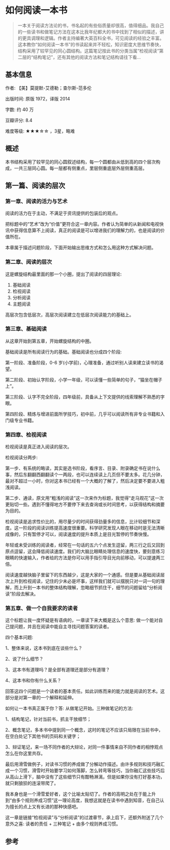 # 如何阅读一本书

> 一本关于阅读方法论的书，书名起的有些俗质量却很高，值得细品。我自己的一些读书和做笔记方法在这本比我年纪都大的书中找到了相似的描述，讲的更具调理和逻辑。作者主持编著大英百科全书，可见阅读的经验之丰富。这本教你“如何阅读一本书”的书读起来并不轻松，知识密度大思维节奏快，结构采用了较罕见的同心圆结构。这篇笔记按此书的分类当属“检视阅读”第二层的“结构笔记”，还有其他的阅读方法和笔记结构请往下看...

## 基本信息

作者: 【美】莫提默-艾德勒；查尔斯-范多伦

出版时间: 原版 1972，译版 2014

字数: 约 40 万

豆瓣评分: 8.4

难度等级: ★★★☆☆ ，3星，略难

## 概述

本书结构采用了较罕见的同心圆叙述结构，每一个圆都由从低到高的四个层次构成，一共三层同心圆。每一层都有侧重点，里层侧重底层外层侧重高层。

## 第一篇、阅读的层次

### 第一章、阅读的活力与艺术

阅读的活力在于主动，不满足于资讯提供的包装后的观点。

把标题中的“艺术”改为“价值”更符合这一章内容。作者认为简单的从新闻和电视快讯中获得信息算不上阅读，真正的阅读是可以增进我们的理解力的，也是阅读的价值所在。

本章属于描述问题阶段，下面开始输出思维方式和怎么用这种方式解决问题。

### 第二章、阅读的层次

这是螺旋结构最里面的那一个小圈，提出了阅读的四层理论:

1. 基础阅读
2. 检视阅读
3. 分析阅读
4. 主题阅读

高层次包含低层次，高层次阅读建立在低层次阅读能力的基础上。

### 第三章、基础阅读

从这章开始到第五章，开始螺旋结构的中圈。

基础阅读是所有阅读行为的基础。基础阅读也分成四个阶段:

第一阶段、准备阶段，0-6 岁(小学前)，心理准备，通过听别人读来建立读书的渴望。

第二阶段、初始认字阶段，小学一年级，可以读懂一些简单的句子，“猫坐在帽子上”。

第三阶段、认字不完全阶段，四年级前，具备从上下文提供的线索理解不熟悉的字眼。

第四阶段、精炼与增进前面所学技巧，初中前，几乎可以阅读所有非专业书籍和入门级专业书籍。

### 第四章、检视阅读

检视阅读是真正进入阅读的层次。

检视阅读分两步: 

第一步、有系统的略读，其实是选书阶段，看序言、目录、附录确定书在说什么事，然后东翻翻西翻翻读个一两段，也可以连续读上几页但不要太多。花几分钟，最对不超过一小时，你对这本书已经有一个大概的了解了，然后决定要不要进入粗浅阅读。

第二步、通读，原文用“粗浅的阅读”这一次来作为标题，我觉得“走马观花”这一次更贴切一些。遇到不懂得地方不要停下来去查询或长时间思考，以获得结构和摘要为目的。

检视阅读是追求性价比的，用尽量少的时间获得劲量多的信息，比计较细节和深度。这一阶段的阅读训练提高速度很重要。科学研究发现人眼在移动时是无法清晰成像的，只有暂停才可以，阅读速度的提升本质上是目光暂停的节奏快慢。

年轻或未受训练的阅读者，经常在一句话的五六个点发生逗留，两三行之后又回到原点逗留，这会降低阅读速度。我们的大脑比眼睛处理信息的速度快，要刻意练习眼睛的快速输入，作者给的方法是你可以用手指引导目光向前移动，可以提速两三倍。

阅读速度越快脑子里留下的东西越少，这是大家的一个通感。但是要从基础阅读层次上升到检视阅读，记住的少未必是坏事，这样我们就可以摆脱只对一词一句的理解，而上升到一本书的整体结构理解，忽略细节抓住干，细节的问题留给“分析阅读”阶段去解决。

### 第五章、做一个自我要求的读者

这个标题让我一度怀疑是有语病的，一章读下来大概是这么个意思: 做一个能对自己提问题，并且在阅读中能自主寻找问题答案的读者。

四个基本问题:

1、整体来说，这本书到底在谈些什么？

2、说了什么细节？

3、这本书有道理吗？是全部有道理还是部分有道理？

4、这本书和你有什么关系？

回答这四个问题是一个读者的基本责任。如此训练而来的能力就是阅读的艺术。这部分是对第一章的一个解释和延伸。

如何让一本书真正属于你？答: 从做笔记开始。三种做笔记的方法:

1、结构笔记，针对当前书，抓主干放细节；

2、概念笔记，多本书中提到同一个概念，这时的笔记不应该只局限在当前书中，在空白处记下其他书的页码和关键字；

3、辩证笔记，来一场不同作者的大辩论，对同一件事情来自不同作者的相悖观点怎么在你这里共存。
 
最后用滑雪做例子，对读书习惯的养成做了分解动作描述。由许多规则和技巧融汇成一个习惯，滑雪时开始要学习如何落脚，怎么转弯等技巧，当你融汇这些技巧后从高山上滑下，脑中没有了这些细节只有酣畅淋漓，但是如果你没有打好基本功，就只剩狼狈的连滚带爬了。

我本身也是一个滑雪爱好者，这个比喻太贴切了。作者的高明之处在于能上升到“由多个规则养成习惯”这一理论高度，我想这就是在读书中遇到知音，在自己认为擅长的点上又有长进的那种快感吧。

这一章是链接“检视阅读”与“分析阅读”的过渡章节，承上启下，还额外附送了几个意外之喜: 读者的责任 + 三种笔记 + 由多个规则养成习惯。

## 参考


